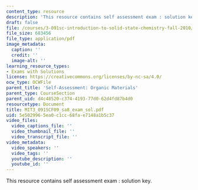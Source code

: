 ```yaml
---
content_type: resource
description: 'This resource contains self assessment exam : solution key.'
draft: false
file: /courses/3-091sc-introduction-to-solid-state-chemistry-fall-2010/5e5029965ea0c1cc68fae7148a1b5c37_MIT3_091SCF09_sa8_exam_sol.pdf
file_size: 683456
file_type: application/pdf
image_metadata:
  caption: ''
  credit: ''
  image-alt: ''
learning_resource_types:
- Exams with Solutions
license: https://creativecommons.org/licenses/by-nc-sa/4.0/
ocw_type: OCWFile
parent_title: 'Self-Assessment: Organic Materials'
parent_type: CourseSection
parent_uid: d4c48520-c374-4193-77d0-62d4fd87b4d0
resourcetype: Document
title: MIT3_091SCF09_sa8_exam_sol.pdf
uid: 5e502996-5ea0-c1cc-68fa-e7148a1b5c37
video_files:
  video_captions_file: ''
  video_thumbnail_file: ''
  video_transcript_file: ''
video_metadata:
  video_speakers: ''
  video_tags: ''
  youtube_description: ''
  youtube_id: ''
---
```

This resource contains self assessment exam : solution key.